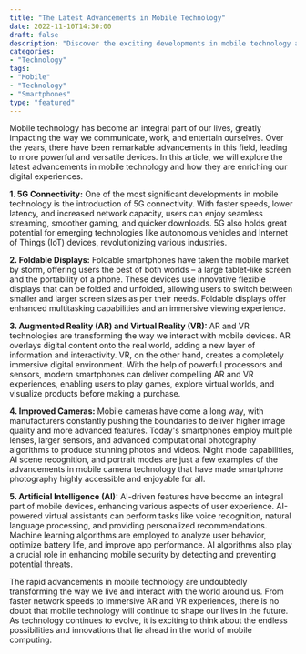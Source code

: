 ```yaml
--- 
title: "The Latest Advancements in Mobile Technology" 
date: 2022-11-10T14:30:00 
draft: false 
description: "Discover the exciting developments in mobile technology and how they are shaping our daily lives." 
categories: 
- "Technology" 
tags: 
- "Mobile" 
- "Technology" 
- "Smartphones" 
type: "featured" 
--- 
```


Mobile technology has become an integral part of our lives, greatly impacting the way we communicate, work, and entertain ourselves. Over the years, there have been remarkable advancements in this field, leading to more powerful and versatile devices. In this article, we will explore the latest advancements in mobile technology and how they are enriching our digital experiences.

**1. 5G Connectivity:** One of the most significant developments in mobile technology is the introduction of 5G connectivity. With faster speeds, lower latency, and increased network capacity, users can enjoy seamless streaming, smoother gaming, and quicker downloads. 5G also holds great potential for emerging technologies like autonomous vehicles and Internet of Things (IoT) devices, revolutionizing various industries.

**2. Foldable Displays:** Foldable smartphones have taken the mobile market by storm, offering users the best of both worlds – a large tablet-like screen and the portability of a phone. These devices use innovative flexible displays that can be folded and unfolded, allowing users to switch between smaller and larger screen sizes as per their needs. Foldable displays offer enhanced multitasking capabilities and an immersive viewing experience.

**3. Augmented Reality (AR) and Virtual Reality (VR):** AR and VR technologies are transforming the way we interact with mobile devices. AR overlays digital content onto the real world, adding a new layer of information and interactivity. VR, on the other hand, creates a completely immersive digital environment. With the help of powerful processors and sensors, modern smartphones can deliver compelling AR and VR experiences, enabling users to play games, explore virtual worlds, and visualize products before making a purchase.

**4. Improved Cameras:** Mobile cameras have come a long way, with manufacturers constantly pushing the boundaries to deliver higher image quality and more advanced features. Today's smartphones employ multiple lenses, larger sensors, and advanced computational photography algorithms to produce stunning photos and videos. Night mode capabilities, AI scene recognition, and portrait modes are just a few examples of the advancements in mobile camera technology that have made smartphone photography highly accessible and enjoyable for all.

**5. Artificial Intelligence (AI):** AI-driven features have become an integral part of mobile devices, enhancing various aspects of user experience. AI-powered virtual assistants can perform tasks like voice recognition, natural language processing, and providing personalized recommendations. Machine learning algorithms are employed to analyze user behavior, optimize battery life, and improve app performance. AI algorithms also play a crucial role in enhancing mobile security by detecting and preventing potential threats.

The rapid advancements in mobile technology are undoubtedly transforming the way we live and interact with the world around us. From faster network speeds to immersive AR and VR experiences, there is no doubt that mobile technology will continue to shape our lives in the future. As technology continues to evolve, it is exciting to think about the endless possibilities and innovations that lie ahead in the world of mobile computing.

